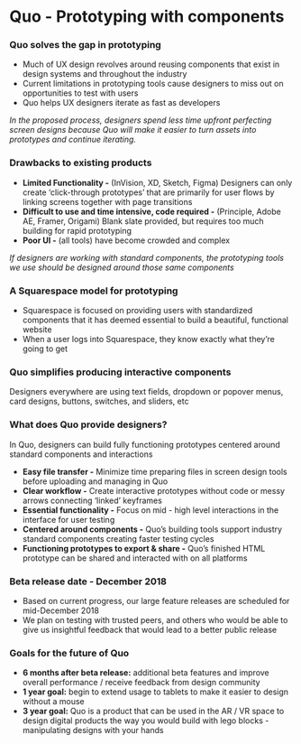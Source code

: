 # Quo - Prototyping with components

### Quo solves the gap in prototyping
- Much of UX design revolves around reusing components that exist in design systems and throughout the industry
- Current limitations in prototyping tools cause designers to miss out on opportunities to test with users
- Quo helps UX designers iterate as fast as developers

*In the proposed process, designers spend less time upfront perfecting screen designs because Quo will make it easier to turn assets into prototypes and continue iterating.*

### Drawbacks to existing products

- **Limited Functionality -** (InVision, XD, Sketch, Figma) Designers can only create ‘click-through prototypes’ that are primarily for user flows by linking screens together with page transitions
- **Difficult to use and time intensive, code required -** (Principle, Adobe AE, Framer, Origami) Blank slate provided, but requires too much building for rapid prototyping
- **Poor UI -** (all tools) have become crowded and complex

*If designers are working with standard components, the prototyping tools we use should be designed around those same components*

### A Squarespace model for prototyping

- Squarespace is focused on providing users with standardized components that it has deemed essential to build a beautiful, functional website
- When a user logs into Squarespace, they know exactly what they’re going to get

### Quo simplifies producing interactive components
Designers everywhere are using text fields, dropdown or popover menus, card designs, buttons, switches, and sliders, etc

### What does Quo provide designers?
In Quo, designers can build fully functioning prototypes centered around standard components and interactions

- **Easy file transfer -** Minimize time preparing files in screen design tools before uploading and managing in Quo
- **Clear workflow -** Create interactive prototypes without code or messy arrows connecting ‘linked’ keyframes
- **Essential functionality -** Focus on mid - high level interactions in the interface for user testing
- **Centered around components -** Quo’s building tools support industry standard components creating faster testing cycles
- **Functioning prototypes to export & share -** Quo’s finished HTML prototype can be shared and interacted with on all platforms

### Beta release date - December 2018
- Based on current progress, our large feature releases are scheduled for mid-December 2018
- We plan on testing with trusted peers, and others who would be able to give us insightful feedback that would lead to a better public release

### Goals for the future of Quo

- **6 months after beta release:** additional beta features and improve overall performance / receive feedback from design community
- **1 year goal:** begin to extend usage to tablets to make it easier to design without a mouse
- **3 year goal:** Quo is a product that can be used in the AR / VR space to design digital products the way you would build with lego blocks - manipulating designs with your hands
